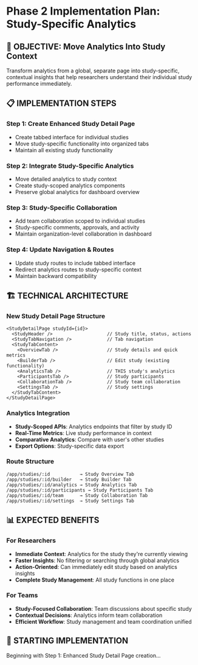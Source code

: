# Phase 2 Implementation Plan: Study-Specific Analytics

## 🎯 **OBJECTIVE: Move Analytics Into Study Context**

Transform analytics from a global, separate page into study-specific, contextual insights that help researchers understand their individual study performance immediately.

## 📋 **IMPLEMENTATION STEPS**

### **Step 1: Create Enhanced Study Detail Page**
- Create tabbed interface for individual studies
- Move study-specific functionality into organized tabs
- Maintain all existing study functionality

### **Step 2: Integrate Study-Specific Analytics**
- Move detailed analytics to study context
- Create study-scoped analytics components
- Preserve global analytics for dashboard overview

### **Step 3: Study-Specific Collaboration**
- Add team collaboration scoped to individual studies
- Study-specific comments, approvals, and activity
- Maintain organization-level collaboration in dashboard

### **Step 4: Update Navigation & Routes**
- Update study routes to include tabbed interface
- Redirect analytics routes to study-specific context
- Maintain backward compatibility

## 🏗️ **TECHNICAL ARCHITECTURE**

### **New Study Detail Page Structure**
```tsx
<StudyDetailPage studyId={id}>
  <StudyHeader />                    // Study title, status, actions
  <StudyTabNavigation />             // Tab navigation
  <StudyTabContent>
    <OverviewTab />                  // Study details and quick metrics
    <BuilderTab />                   // Edit study (existing functionality)
    <AnalyticsTab />                 // THIS study's analytics
    <ParticipantsTab />              // Study participants
    <CollaborationTab />             // Study team collaboration
    <SettingsTab />                  // Study settings
  </StudyTabContent>
</StudyDetailPage>
```

### **Analytics Integration**
- **Study-Scoped APIs**: Analytics endpoints that filter by study ID
- **Real-Time Metrics**: Live study performance in context
- **Comparative Analytics**: Compare with user's other studies
- **Export Options**: Study-specific data export

### **Route Structure**
```
/app/studies/:id           → Study Overview Tab
/app/studies/:id/builder   → Study Builder Tab
/app/studies/:id/analytics → Study Analytics Tab
/app/studies/:id/participants → Study Participants Tab
/app/studies/:id/team      → Study Collaboration Tab
/app/studies/:id/settings  → Study Settings Tab
```

## 📊 **EXPECTED BENEFITS**

### **For Researchers**
- **Immediate Context**: Analytics for the study they're currently viewing
- **Faster Insights**: No filtering or searching through global analytics
- **Action-Oriented**: Can immediately edit study based on analytics insights
- **Complete Study Management**: All study functions in one place

### **For Teams**
- **Study-Focused Collaboration**: Team discussions about specific study
- **Contextual Decisions**: Analytics inform team collaboration
- **Efficient Workflow**: Study management and team coordination unified

## 🚀 **STARTING IMPLEMENTATION**

Beginning with Step 1: Enhanced Study Detail Page creation...
